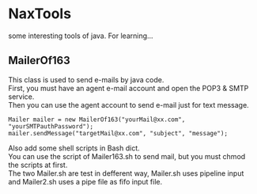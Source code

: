 # NaxTools
some interesting tools of java. 
For learning...

## MailerOf163 

This class is used to send e-mails by java code.<br>
First, you must have an agent e-mail account and open the POP3 & SMTP service.<br>
Then you can use the agent account to send e-mail just for text message.<br>

    Mailer mailer = new MailerOf163("yourMail@xx.com", "yourSMTPauthPassword");
    mailer.sendMessage("targetMail@xx.com", "subject", "message");
Also add some shell scripts in Bash dict.<br>
You can use the script of Mailer163.sh to send mail, but you must chmod the scripts at first.<br>
The two Mailer.sh are test in defferent way, Mailer.sh uses pipeline input and Mailer2.sh uses a pipe file as fifo input file.<br>
